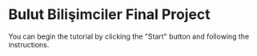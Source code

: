 # Bulut Bilişimciler Final Project

You can begin the tutorial by clicking the "Start" button and following the instructions.